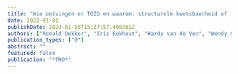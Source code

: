 ```yaml
---
title: "Wie ontvingen er TOZO en waarom: structurele kwetsbaarheid of ‘corona-pech’?"
date: 2022-01-01
publishDate: 2023-01-10T15:27:57.408361Z
authors: ["Ronald Dekker", "Iris Eekhout", "Hardy van de Ven", "Wendy Smits"]
publication_types: ["0"]
abstract: ""
featured: false
publication: "*TNO*"
---
```


